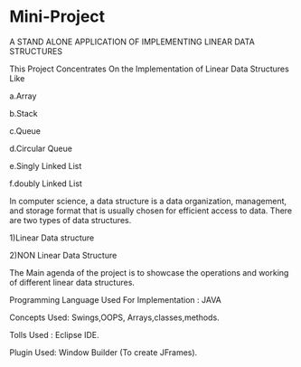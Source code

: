 # Mini-Project
A STAND ALONE APPLICATION OF IMPLEMENTING LINEAR  DATA STRUCTURES

This Project Concentrates On the Implementation of Linear Data Structures Like

a.Array

b.Stack

c.Queue

d.Circular Queue

e.Singly Linked List

f.doubly Linked List

In computer science, a data structure is a data organization, management, and storage format
that is usually chosen for efficient access to data.
There are two types of data structures.

1)Linear Data structure

2)NON Linear Data Structure

The Main agenda of the project is to showcase the operations and working of
different linear data structures.

Programming Language Used For Implementation : JAVA

Concepts Used: Swings,OOPS, Arrays,classes,methods.

Tolls Used : Eclipse IDE.

Plugin Used: Window Builder (To create JFrames).
